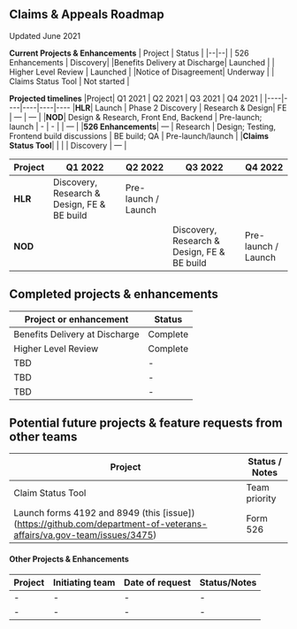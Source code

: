 ## Claims & Appeals Roadmap
Updated June 2021

**Current Projects & Enhancements**
| Project | Status  |
|--|--|
| 526 Enhancements |  Discovery|
|Benefits Delivery at Discharge| Launched  |
| Higher Level Review | Launched |
|Notice of Disagreement| Underway |
| Claims Status Tool | Not started  |


**Projected timelines**
|Project| Q1 2021 | Q2 2021 | Q3 2021 | Q4 2021 | 
|----|----|----|----|----
|**HLR**| Launch | Phase 2 Discovery | Research & Design| FE | — | — |
|**NOD**| Design & Research, Front End, Backend | Pre-launch; launch  | - | - |  | — |
|**526 Enhancements**| — | Research | Design; Testing, Frontend build discussions | BE build; QA | Pre-launch/launch | 
|**Claims Status Tool**|  | | | Discovery | — |

|Project| Q1 2022 | Q2 2022 | Q3 2022 | Q4 2022 | 
|----|----|----|----|----
|**HLR**| Discovery, Research & Design, FE & BE build | Pre-launch / Launch|  | | — |
|**NOD**| | | Discovery, Research & Design, FE & BE build | Pre-launch / Launch| — |

## Completed projects & enhancements

|Project or enhancement|Status|
|----|----|
|Benefits Delivery at Discharge | Complete |
|Higher Level Review | Complete|
|TBD | - |
|TBD | - |
|TBD | - |

## Potential future projects & feature requests from other teams

|Project| Status / Notes|
|----|----|
|Claim Status Tool| Team priority | 
|Launch forms 4192 and 8949 (this [issue])(https://github.com/department-of-veterans-affairs/va.gov-team/issues/3475) | Form 526 |


#### Other Projects & Enhancements 


|Project|Initiating team|Date of request| Status/Notes|
|----|----|----|----|
|- |- | - | -|
|-| - | - | -|
